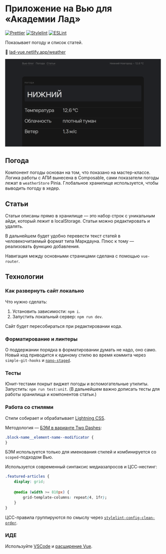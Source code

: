 # Приложение на Вью для «Академии Лад»

[![Prettier](https://github.com/lotva/lad-vue-app/actions/workflows/prettier.yaml/badge.svg)](https://github.com/lotva/lad-vue-app/actions/workflows/prettier.yaml)
[![Stylelint](https://github.com/lotva/lad-vue-app/actions/workflows/stylelint.yaml/badge.svg)](https://github.com/lotva/lad-vue-app/actions/workflows/stylelint.yaml)
[![ESLint](https://github.com/lotva/lad-vue-app/actions/workflows/eslint.yaml/badge.svg)](https://github.com/lotva/lad-vue-app/actions/workflows/eslint.yaml)

Показывает погоду и список статей.

🔗 [lad-vue.netlify.app/weather](https://lad-vue.netlify.app/weather)

[![Пример использования виджета погоды](docs/preview.png)](https://lad-vue.netlify.app/weather)

## Погода

Компонент погоды основан на том, что показано на мастер-классе. Логика работы с АПИ вынесена в Composable, сами показатели погоды лежат в `weatherStore` Pinia. Глобальное хранилище используется, чтобы выводить погоду в хедер.

## Статьи

Статьи описаны прямо в хранилище — это набор строк с уникальным айди, который лежит в localStorage. Статьи можно редактировать и удалять.

В дальнейшем будет удобно перевести текст статей в человекочитаемый формат типа Маркдауна. Плюс к тому — реализовать функцию добавления.

Навигация между основными страницами сделана с помощью `vue-router`.

## Технологии

### Как развернуть сайт локально

Что нужно сделать:

1. Установить зависимости: `npm i`.
2. Запустить локальный сервер: `npm run dev`.

Сайт будет пересобираться при редактировании кода.

### Форматирование и линтеры

О поддержании порядка в форматировании думать не надо, оно само. Новый код приводится к единому стилю во время коммита через `simple-git-hooks` и [`nano-staged`](https://github.com/usmanyunusov/nano-staged).

### Тесты

Юнит-тестами покрыт виджет погоды и вспомогательные утилиты. Запустить: `npm run test:unit`. (В дальнейшем важно дописать тесты для работы хранилища и компонентов статьи.)

### Работа со стилями

Стили собирает и обрабатывает [Lightning CSS](https://lightningcss.dev).

Методология — [БЭМ в варианте Two Dashes](https://ru.bem.info/methodology/naming-convention/#стиль-two-dashes):

```css
.block-name__element-name--modificator {
}
```

БЭМ используется только для именования стилей и комбинируется со `scoped`-подходом Вью.

Используется современный синтаксис медиазапросов и ЦСС-нестинг:

```css
.featured-articles {
    display: grid;

    @media (width >= 810px) {
        grid-template-columns: repeat(4, 1fr);
    }
}
```

ЦСС-правила группируются по смыслу через [`stylelint-config-clean-order`](https://github.com/kutsan/stylelint-config-clean-order).

### ИДЕ

Используйте [VSCode](https://code.visualstudio.com/) и [расширение Vue](https://marketplace.visualstudio.com/items?itemName=Vue.volar).
